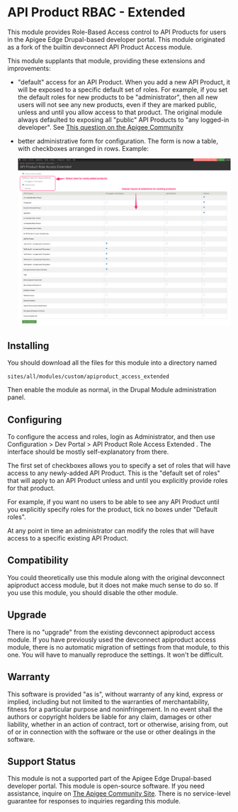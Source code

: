 # API Product RBAC - Extended

This module provides Role-Based Access control to API Products for users in the Apigee
Edge Drupal-based developer portal. This module originated as a fork of the builtin
devconnect API Product Access module.

This module supplants that module, providing these extensions and improvements:

* "default" access for an API Product.
  When you add a new API Product, it will be exposed to a specific default set of roles. For
  example, if you set the default roles for new products to be "administrator", then all new users
  will not see any new products, even if they are marked public, unless and until you allow access
  to that product.  The original module always defaulted to exposing all "public" API Products to
  "any logged-in developer".  See [This question on the Apigee
  Community](https://community.apigee.com/questions/46219/api-product-role-access-default-value.html)

* better administrative form for configuration.
  The form is now a table, with checkboxes arranged in rows.  Example:

  ![admin config panel](images/API_Product_Role_Access_Extended_Admin_Panel.png "Admin Panel Snap 1")



## Installing

You should download all the files for this module into a directory named
```
sites/all/modules/custom/apiproduct_access_extended
```
Then enable the module as normal,
in the Drupal Module administration panel.

## Configuring

To configure the access and roles, login as Administrator, and then use Configuration >
Dev Portal > API Product Role Access Extended .  The interface should be mostly
self-explanatory from there.

The first set of checkboxes allows you to specify a set of roles that will have access
to any newly-added API Product. This is the "default set of roles" that will apply to an
API Product unless and until you explicitly provide roles for that product.

For example, if you want no users to be able to see any API Product until you explicitly
specify roles for the product, tick no boxes under "Default roles".

At any point in time an administrator can modify the roles that will have access to a specific existing API Product.


## Compatibility

You could theoretically use this module along with the original devconnect apiproduct access module, but
it does not make much sense to do so. If you use this module, you should disable the other module.

## Upgrade

There is no "upgrade" from the existing devconnect apiproduct access module. If you
have previously used the devconnect apiproduct access module, there is no automatic
migration of settings from that module, to this one. You will have to manually
reproduce the settings. It won't be difficult.

## Warranty

This software is provided "as is", without warranty of any kind, express or implied,
including but not limited to the warranties of merchantability, fitness for a particular
purpose and noninfringement. In no event shall the authors or copyright holders be
liable for any claim, damages or other liability, whether in an action of contract, tort
or otherwise, arising from, out of or in connection with the software or the use or
other dealings in the software.

## Support Status

This module is not a supported part of the Apigee Edge Drupal-based developer portal.
This module is open-source software. If you need assistance, inquire on
[The Apigee Community Site](https://community.apigee.com).  There is no service-level
guarantee for responses to inquiries regarding this module.
